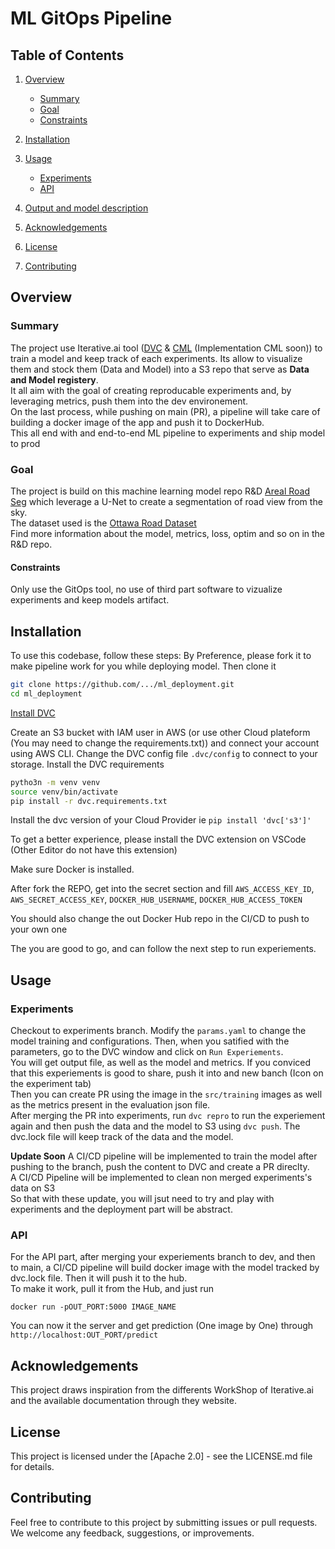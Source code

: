 # ML GitOps Pipeline

## Table of Contents
1. [Overview](#overview)
   - [Summary](#summary)
   - [Goal](#Goal)
   - [Constraints](#contraints)
   
2. [Installation](#installation)

3. [Usage](#usage)
   - [Experiments](#experiments)
   - [API](#api)
4. [Output and model description](#output-and-model-description)
5. [Acknowledgements](#acknowledgements)
6. [License](#license)
7. [Contributing](#contributing)

## Overview

### Summary

The project use Iterative.ai tool ([DVC](https://dvc.org) & [CML](https://cml.dev) (Implementation CML soon)) to train a model and keep track of each experiments. Its allow to visualize them and stock them (Data and Model) into a S3 repo that serve as **Data and Model registery**.  
It all aim with the goal of creating reproducable experiments and, by leveraging metrics, push them into the dev environement.   
On the last process, while pushing on main (PR), a pipeline will take care of building a docker image of the app and push it to DockerHub.   
This all end with and end-to-end ML pipeline to experiments and ship model to prod

### Goal

The project is build on this machine learning model repo R&D [Areal Road Seg](https://github.com/Camaltra/aerial_road_segementation) which leverage a U-Net to create a segmentation of road view from the sky.   
The dataset used is the [Ottawa Road Dataset](https://www.google.com/url?sa=t&rct=j&q=&esrc=s&source=web&cd=&ved=2ahUKEwjE9ZW-_oKEAxUJAfsDHfyTB2cQFnoECA4QAQ&url=https%3A%2F%2Fgithub.com%2Fyhlleo%2FRoadNet&usg=AOvVaw0tbX4fQPi7WUIfvIPr4glA&opi=89978449)    
Find more information about the model, metrics, loss, optim and so on in the R&D repo.


#### Constraints

Only use the GitOps tool, no use of third part software to vizualize experiments and keep models artifact.

## Installation

To use this codebase, follow these steps:
By Preference, please fork it to make pipeline work for you while deploying model. Then clone it
```bash
git clone https://github.com/.../ml_deployment.git
cd ml_deployment
```
[Install DVC](https://dvc.org/doc/install)


Create an S3 bucket with IAM user in AWS (or use other Cloud plateform (You may need to change the requirements.txt)) and connect your account using AWS CLI. Change the DVC config file `.dvc/config` to connect to your storage.
Install the DVC requirements
```bash
pytho3n -m venv venv
source venv/bin/activate
pip install -r dvc.requirements.txt
```

Install the dvc version of your Cloud Provider ie `pip install 'dvc['s3']'`   

To get a better experience, please install the DVC extension on VSCode (Other Editor do not have this extension)

Make sure Docker is installed.    

After fork the REPO, get into the secret section and fill `AWS_ACCESS_KEY_ID`, `AWS_SECRET_ACCESS_KEY`, `DOCKER_HUB_USERNAME`, `DOCKER_HUB_ACCESS_TOKEN`

You should also change the out Docker Hub repo in the CI/CD to push to your own one

The you are good to go, and can follow the next step to run experiements.

## Usage

### Experiments
Checkout to experiments branch. Modify the `params.yaml` to change the model training and configurations. Then, when you satified with the parameters, go to the DVC window and click on `Run Experiements`.   
You will get output file, as well as the model and metrics. If you conviced that this experiements is good to share, push it into and new banch (Icon on the experiment tab)   
Then you can create PR using the image in the `src/training` images as well as the metrics present in the evaluation json file.   
After merging the PR into experiments, run `dvc repro` to run the experiement again and then push the data and the model to S3 using `dvc push`. The dvc.lock file will keep track of the data and the model.

**Update Soon**
A CI/CD pipeline will be implemented to train the model after pushing to the branch, push the content to DVC and create a PR direclty.   
A CI/CD Pipeline will be implemented to clean non merged experiments's data on S3   
So that with these update, you will jsut need to try and play with experiments and the deployment part will be abstract.

### API
For the API part, after merging your experiements branch to dev, and then to main, a CI/CD pipeline will build docker image with the model tracked by dvc.lock file. Then it will push it to the hub.   
To make it work, pull it from the Hub, and just run
```
docker run -pOUT_PORT:5000 IMAGE_NAME
```
You can now it the server and get prediction (One image by One) through `http://localhost:OUT_PORT/predict`

## Acknowledgements

This project draws inspiration from the differents WorkShop of Iterative.ai and the available documentation through they website.

## License

This project is licensed under the [Apache 2.0] - see the LICENSE.md file for details.

## Contributing

Feel free to contribute to this project by submitting issues or pull requests. We welcome any feedback, suggestions, or improvements.
